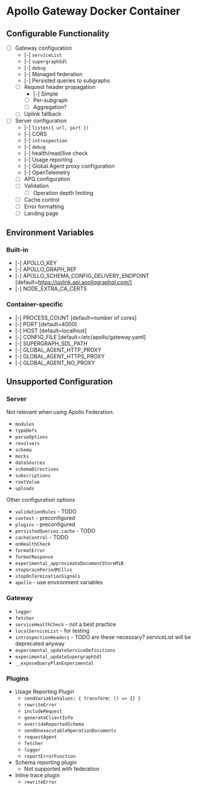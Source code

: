 # Apollo Gateway Docker Container

## Configurable Functionality

- [ ] Gateway configuration
  - [-] `serviceList`
  - [-] `supergraphSdl`
  - [-] `debug`
  - [-] Managed federation
  - [-] Persisted queries to subgraphs
  - [ ] Request header propagation
    - [-] Simple
    - [ ] Per-subgraph
    - [ ] Aggregation?
  - [ ] Uplink fallback
- [ ] Server configuration
  - [-] `listen({ url, port })`
  - [-] CORS
  - [-] `introspection`
  - [-] `debug`
  - [-] health/read/live check
  - [-] Usage reporting
  - [-] Global Agent proxy configuration
  - [-] OpenTelemetry
  - [ ] APQ configuration
  - [ ] Validation
    - [ ] Operation depth limiting
  - [ ] Cache control
  - [ ] Error formatting
  - [ ] Landing page

## Environment Variables

### Built-in

- [-] APOLLO_KEY
- [-] APOLLO_GRAPH_REF
- [-] APOLLO_SCHEMA_CONFIG_DELIVERY_ENDPOINT [default=https://uplink.api.apollographql.com/]
- [-] NODE_EXTRA_CA_CERTS

### Container-specific

- [-] PROCESS_COUNT [default=number of cores]
- [-] PORT [default=4000]
- [-] HOST [default=localhost]
- [-] CONFIG_FILE [default=/etc/apollo/gateway.yaml]
- [-] SUPERGRAPH_SDL_PATH
- [-] GLOBAL_AGENT_HTTP_PROXY
- [-] GLOBAL_AGENT_HTTPS_PROXY
- [-] GLOBAL_AGENT_NO_PROXY

## Unsupported Configuration

### Server

Not relevant when using Apollo Federation:

- `modules`
- `typeDefs`
- `parseOptions`
- `resolvers`
- `schema`
- `mocks`
- `dataSources`
- `schemaDirectives`
- `subscriptions`
- `rootValue`
- `uploads`

Other configuration options

- `validationRules` - TODO
- `context` - preconfigured
- `plugins` - preconfigured
- `persistedQueries.cache` - TODO
- `cacheControl` - TODO
- `onHealthCheck`
- `formatError`
- `formatResponse`
- `experimental_approximateDocumentStoreMiB`
- `stopGracePeriodMillis`
- `stopOnTerminationSignals`
- `apollo` - use environment variables

### Gateway

- `logger`
- `fetcher`
- `serviceHealthCheck` - not a best practice
- `localServiceList` - for testing
- `introspectionHeaders` - TODO are these necessary? serviceList will be deprecated anyway
- `experimental_updateServiceDefinitions`
- `experimental_updateSupergraphSdl`
- `__exposeQueryPlanExperimental`

### Plugins

- Usage Reporting Plugin
  - `sendVariableValues: { transform: () => {} }`
  - `rewriteError`
  - `includeRequest`
  - `generateClientInfo`
  - `overrideReportedSchema`
  - `sendUnexecutableOperationDocuments`
  - `requestAgent`
  - `fetcher`
  - `logger`
  - `reportErrorFunction`
- Schema reporting plugin
  - Not supported with federation
- Inline trace plugin
  - `rewriteError`
